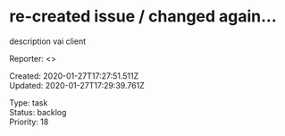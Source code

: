 # re-created issue / changed again...

description vai client

Reporter:  <>  

Created: 2020-01-27T17:27:51.511Z  
Updated: 2020-01-27T17:29:39.761Z

Type: task  
Status: backlog  
Priority: 18
